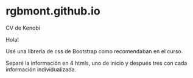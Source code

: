 # rgbmont.github.io
CV de Kenobi 

Hola!

Usé una librería de css de Bootstrap como recomendaban en el curso.

Separé la información en 4 htmls, uno de inicio y después tres con cada información individualizada.
